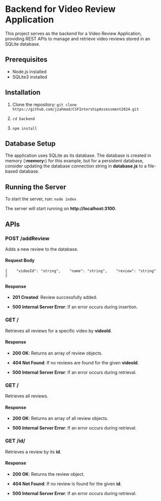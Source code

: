 # Backend for Video Review Application  
This project serves as the backend for a Video Review Application, providing REST APIs to manage and retrieve video reviews stored in an SQLite database.  

## Prerequisites  

- Node.js installed  
- SQLite3 installed  

## Installation  
1. Clone the repository: `git clone https://github.com/jzahmad/CSFIntershipAssessment2024.git`

2. `cd backend`
3.  `npm install `
    

Database Setup
--------------

The application uses SQLite as its database. The database is created in memory (**:memory:**) for this example, but for a persistent database, consider updating the database connection string in **database.js** to a file-based database.

Running the Server
------------------

To start the server, run: `node index`

The server will start running on **http://localhost:3100**.

APIs
----

### POST /addReview

Adds a new review to the database.

#### Request Body

`{    "videoId": "string",    "name": "string",    "review": "string"  }   `

#### Response

*   **201 Created**: Review successfully added.
    
*   **500 Internal Server Error**: If an error occurs during insertion.
    

### GET /

Retrieves all reviews for a specific video by **videoId**.

#### Response

*   **200 OK**: Returns an array of review objects.
    
*   **404 Not Found**: If no reviews are found for the given **videoId**.
    
*   **500 Internal Server Error**: If an error occurs during retrieval.
    

### GET /

Retrieves all reviews.

#### Response

*   **200 OK**: Returns an array of all review objects.
    
*   **500 Internal Server Error**: If an error occurs during retrieval.
    

### GET /id/

Retrieves a review by its **id**.

#### Response

*   **200 OK**: Returns the review object.
    
*   **404 Not Found**: If no review is found for the given **id**.
    
*   **500 Internal Server Error**: If an error occurs during retrieval.
